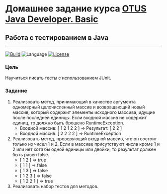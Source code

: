 # Домашнее задание курса [OTUS Java Developer. Basic](https://otus.ru/lessons/java-basic/)

## Работа с тестированием в Java

---
[![Build](https://github.com/alexey-sidorov-dev/otus-java-testing/workflows/Build/badge.svg)](https://github.com/alexey-sidorov-dev/otus-java-testing/actions)
![Language](https://img.shields.io/github/languages/top/alexey-sidorov-dev/otus-java-testing)
[![License](https://img.shields.io/github/license/alexey-sidorov-dev/otus-java-testing)](https://github.com/alexey-sidorov-dev/otus-java-testing/blob/master/LICENSE)

### Цель

Научиться писать тесты с использованием JUnit.

### Задание

1. Реализовать метод, принимающий в качестве аргумента одномерный целочисленный массив и
   возвращающий новый
   массив, который содержит элементы исходного массива, идущие после последней единицы. Если входной
   массив не
   содержит единиц, то должно быть брошено RuntimeException.
    - Входной массив: [ 1 2 1 2 2 ] => Результат: [ 2 2 ]
    - Входной массив: [ 2 2 2 2 ] => RuntimeException
2. Реализовать метод, проверяющий входной массив, что он состоит только из чисел 1 и 2. Если в
   массиве присутствуют числа кроме 1 и 2 или нет хотя бы одной единицы или двойки, то результат
   должен быть равен false.
    - [ 1 2 ] => true
    - [ 1 1 ] => false
    - [ 1 3 ] => false
    - [ 1 2 3 ] => false
    - [ 1 2 2 1 ] => true
3. Реализовать набор тестов для методов.



